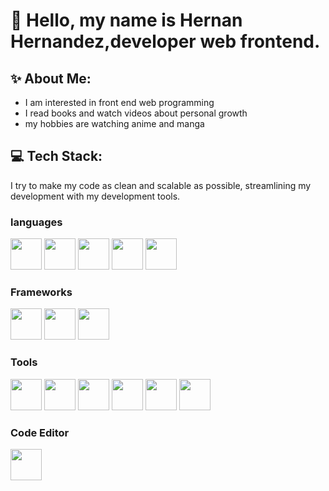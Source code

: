 # 👋 Hello, my name is Hernan Hernandez,developer web frontend.

## ✨ About Me:

- I am interested in front end web programming
- I read books and watch videos about personal growth
- my hobbies are watching anime and manga

## 💻 Tech Stack:

<div>
  I try to make my code as clean and scalable as possible, streamlining my development with my development tools.
  
  ###  languages
  
  <img decoding="async" src="https://cdn.simpleicons.org/typescript" width="50px"/>
  <img decoding="async" src="https://cdn.simpleicons.org/javascript" width="50px"/>
  <img decoding="async" src="https://cdn.simpleicons.org/css3" width="50px"/>
  <img decoding="async" src="https://cdn.simpleicons.org/python" width="50px"/>
  <img decoding="async" src="https://cdn.simpleicons.org/markdown" width="50px"/>
  
  ###  Frameworks
  
  <img decoding="async" src="https://cdn.simpleicons.org/nextdotjs" width="50px"/>
  <img decoding="async" src="https://cdn.simpleicons.org/react" width="50px"/>
  <img decoding="async" src="https://cdn.simpleicons.org/tailwindcss" width="50px"/>

  ### Tools

  <img decoding="async" src="https://cdn.simpleicons.org/docker" width="50px"/>
  <img decoding="async" src="https://cdn.simpleicons.org/nodedotjs" width="50px"/>
  <img decoding="async" src="https://cdn.simpleicons.org/npm" width="50px"/>
  <img decoding="async" src="https://cdn.simpleicons.org/pnpm" width="50px"/>
  <img decoding="async" src="https://cdn.simpleicons.org/prettier" width="50px"/>
  <img decoding="async" src="https://cdn.simpleicons.org/zsh" width="50px"/>

  ###  Code Editor
  
  <img decoding="async" src="https://cdn.simpleicons.org/vim" width="50px"/>
</div>
